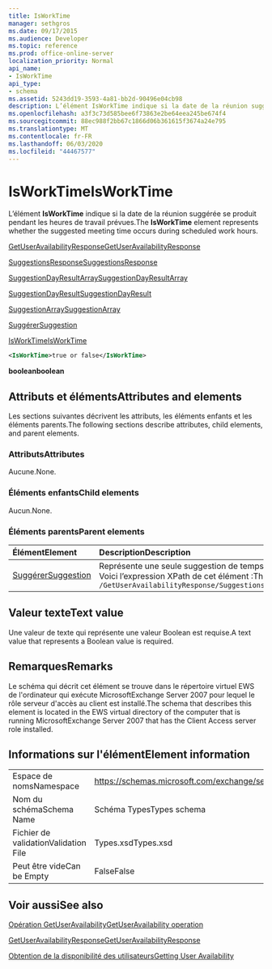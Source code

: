 ```yaml
---
title: IsWorkTime
manager: sethgros
ms.date: 09/17/2015
ms.audience: Developer
ms.topic: reference
ms.prod: office-online-server
localization_priority: Normal
api_name:
- IsWorkTime
api_type:
- schema
ms.assetid: 5243dd19-3593-4a81-bb2d-90496e04cb98
description: L’élément IsWorkTime indique si la date de la réunion suggérée se produit pendant les heures de travail prévues.
ms.openlocfilehash: a3f3c73d585bee6f73863e2be64eea245be674f4
ms.sourcegitcommit: 88ec988f2bb67c1866d06b361615f3674a24e795
ms.translationtype: MT
ms.contentlocale: fr-FR
ms.lasthandoff: 06/03/2020
ms.locfileid: "44467577"
---
```

# <a name="isworktime"></a><span data-ttu-id="e95f7-103">IsWorkTime</span><span class="sxs-lookup"><span data-stu-id="e95f7-103">IsWorkTime</span></span>

<span data-ttu-id="e95f7-104">L’élément **IsWorkTime** indique si la date de la réunion suggérée se produit pendant les heures de travail prévues.</span><span class="sxs-lookup"><span data-stu-id="e95f7-104">The **IsWorkTime** element represents whether the suggested meeting time occurs during scheduled work hours.</span></span> 
  
[<span data-ttu-id="e95f7-105">GetUserAvailabilityResponse</span><span class="sxs-lookup"><span data-stu-id="e95f7-105">GetUserAvailabilityResponse</span></span>](getuseravailabilityresponse.md)
  
[<span data-ttu-id="e95f7-106">SuggestionsResponse</span><span class="sxs-lookup"><span data-stu-id="e95f7-106">SuggestionsResponse</span></span>](suggestionsresponse.md)
  
[<span data-ttu-id="e95f7-107">SuggestionDayResultArray</span><span class="sxs-lookup"><span data-stu-id="e95f7-107">SuggestionDayResultArray</span></span>](suggestiondayresultarray.md)
  
[<span data-ttu-id="e95f7-108">SuggestionDayResult</span><span class="sxs-lookup"><span data-stu-id="e95f7-108">SuggestionDayResult</span></span>](suggestiondayresult.md)
  
[<span data-ttu-id="e95f7-109">SuggestionArray</span><span class="sxs-lookup"><span data-stu-id="e95f7-109">SuggestionArray</span></span>](suggestionarray.md)
  
[<span data-ttu-id="e95f7-110">Suggérer</span><span class="sxs-lookup"><span data-stu-id="e95f7-110">Suggestion</span></span>](suggestion.md)
  
[<span data-ttu-id="e95f7-111">IsWorkTime</span><span class="sxs-lookup"><span data-stu-id="e95f7-111">IsWorkTime</span></span>](isworktime.md)
  
```xml
<IsWorkTime>true or false</IsWorkTime>
```

 <span data-ttu-id="e95f7-112">**boolean**</span><span class="sxs-lookup"><span data-stu-id="e95f7-112">**boolean**</span></span>
## <a name="attributes-and-elements"></a><span data-ttu-id="e95f7-113">Attributs et éléments</span><span class="sxs-lookup"><span data-stu-id="e95f7-113">Attributes and elements</span></span>

<span data-ttu-id="e95f7-114">Les sections suivantes décrivent les attributs, les éléments enfants et les éléments parents.</span><span class="sxs-lookup"><span data-stu-id="e95f7-114">The following sections describe attributes, child elements, and parent elements.</span></span>
  
### <a name="attributes"></a><span data-ttu-id="e95f7-115">Attributs</span><span class="sxs-lookup"><span data-stu-id="e95f7-115">Attributes</span></span>

<span data-ttu-id="e95f7-116">Aucune.</span><span class="sxs-lookup"><span data-stu-id="e95f7-116">None.</span></span>
  
### <a name="child-elements"></a><span data-ttu-id="e95f7-117">Éléments enfants</span><span class="sxs-lookup"><span data-stu-id="e95f7-117">Child elements</span></span>

<span data-ttu-id="e95f7-118">Aucun.</span><span class="sxs-lookup"><span data-stu-id="e95f7-118">None.</span></span>
  
### <a name="parent-elements"></a><span data-ttu-id="e95f7-119">Éléments parents</span><span class="sxs-lookup"><span data-stu-id="e95f7-119">Parent elements</span></span>

|<span data-ttu-id="e95f7-120">**Élément**</span><span class="sxs-lookup"><span data-stu-id="e95f7-120">**Element**</span></span>|<span data-ttu-id="e95f7-121">**Description**</span><span class="sxs-lookup"><span data-stu-id="e95f7-121">**Description**</span></span>|
|:-----|:-----|
|[<span data-ttu-id="e95f7-122">Suggérer</span><span class="sxs-lookup"><span data-stu-id="e95f7-122">Suggestion</span></span>](suggestion.md) <br/> |<span data-ttu-id="e95f7-123">Représente une seule suggestion de temps de réunion.</span><span class="sxs-lookup"><span data-stu-id="e95f7-123">Represents a single meeting time suggestion.</span></span>  <br/> <span data-ttu-id="e95f7-124">Voici l’expression XPath de cet élément :</span><span class="sxs-lookup"><span data-stu-id="e95f7-124">The following is the XPath expression to this element:</span></span>  <br/>  `/GetUserAvailabilityResponse/SuggestionsResponse/SuggestionDayResultArray/SuggestionDayResult[i]/SuggestionArray/Suggestion[i]` <br/> |
   
## <a name="text-value"></a><span data-ttu-id="e95f7-125">Valeur texte</span><span class="sxs-lookup"><span data-stu-id="e95f7-125">Text value</span></span>

<span data-ttu-id="e95f7-126">Une valeur de texte qui représente une valeur Boolean est requise.</span><span class="sxs-lookup"><span data-stu-id="e95f7-126">A text value that represents a Boolean value is required.</span></span>
  
## <a name="remarks"></a><span data-ttu-id="e95f7-127">Remarques</span><span class="sxs-lookup"><span data-stu-id="e95f7-127">Remarks</span></span>

<span data-ttu-id="e95f7-128">Le schéma qui décrit cet élément se trouve dans le répertoire virtuel EWS de l'ordinateur qui exécute MicrosoftExchange Server 2007 pour lequel le rôle serveur d'accès au client est installé.</span><span class="sxs-lookup"><span data-stu-id="e95f7-128">The schema that describes this element is located in the EWS virtual directory of the computer that is running MicrosoftExchange Server 2007 that has the Client Access server role installed.</span></span>
  
## <a name="element-information"></a><span data-ttu-id="e95f7-129">Informations sur l'élément</span><span class="sxs-lookup"><span data-stu-id="e95f7-129">Element information</span></span>

|||
|:-----|:-----|
|<span data-ttu-id="e95f7-130">Espace de noms</span><span class="sxs-lookup"><span data-stu-id="e95f7-130">Namespace</span></span>  <br/> |https://schemas.microsoft.com/exchange/services/2006/types  <br/> |
|<span data-ttu-id="e95f7-131">Nom du schéma</span><span class="sxs-lookup"><span data-stu-id="e95f7-131">Schema Name</span></span>  <br/> |<span data-ttu-id="e95f7-132">Schéma Types</span><span class="sxs-lookup"><span data-stu-id="e95f7-132">Types schema</span></span>  <br/> |
|<span data-ttu-id="e95f7-133">Fichier de validation</span><span class="sxs-lookup"><span data-stu-id="e95f7-133">Validation File</span></span>  <br/> |<span data-ttu-id="e95f7-134">Types.xsd</span><span class="sxs-lookup"><span data-stu-id="e95f7-134">Types.xsd</span></span>  <br/> |
|<span data-ttu-id="e95f7-135">Peut être vide</span><span class="sxs-lookup"><span data-stu-id="e95f7-135">Can be Empty</span></span>  <br/> |<span data-ttu-id="e95f7-136">False</span><span class="sxs-lookup"><span data-stu-id="e95f7-136">False</span></span>  <br/> |
   
## <a name="see-also"></a><span data-ttu-id="e95f7-137">Voir aussi</span><span class="sxs-lookup"><span data-stu-id="e95f7-137">See also</span></span>



[<span data-ttu-id="e95f7-138">Opération GetUserAvailability</span><span class="sxs-lookup"><span data-stu-id="e95f7-138">GetUserAvailability operation</span></span>](getuseravailability-operation.md)
  
[<span data-ttu-id="e95f7-139">GetUserAvailabilityResponse</span><span class="sxs-lookup"><span data-stu-id="e95f7-139">GetUserAvailabilityResponse</span></span>](getuseravailabilityresponse.md)


[<span data-ttu-id="e95f7-140">Obtention de la disponibilité des utilisateurs</span><span class="sxs-lookup"><span data-stu-id="e95f7-140">Getting User Availability</span></span>](https://msdn.microsoft.com/library/d4133fcb-9b0f-4e6b-aadf-a389da83516a%28Office.15%29.aspx)

